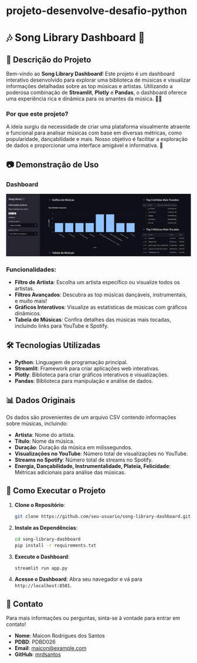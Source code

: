 # projeto-desenvolve-desafio-python

# 🎶 **Song Library Dashboard** 🎵

## 📜 **Descrição do Projeto**

Bem-vindo ao **Song Library Dashboard**! Este projeto é um dashboard interativo desenvolvido para explorar uma biblioteca de músicas e visualizar informações detalhadas sobre as top músicas e artistas. Utilizando a poderosa combinação de **Streamlit**, **Plotly** e **Pandas**, o dashboard oferece uma experiência rica e dinâmica para os amantes da música. 🚀🎉

### Por que este projeto?
A ideia surgiu da necessidade de criar uma plataforma visualmente atraente e funcional para analisar músicas com base em diversas métricas, como popularidade, dançabilidade e mais. Nosso objetivo é facilitar a exploração de dados e proporcionar uma interface amigável e informativa. 🌟

## 📷 **Demonstração de Uso**

### Dashboard
![Dashboard](./images/screenshot.png)

### Funcionalidades:
- **Filtro de Artista**: Escolha um artista específico ou visualize todos os artistas.
- **Filtros Avançados**: Descubra as top músicas dançáveis, instrumentais, e muito mais!
- **Gráficos Interativos**: Visualize as estatísticas de músicas com gráficos dinâmicos.
- **Tabela de Músicas**: Confira detalhes das músicas mais tocadas, incluindo links para YouTube e Spotify.

## 🛠 **Tecnologias Utilizadas**

- **Python**: Linguagem de programação principal.
- **Streamlit**: Framework para criar aplicações web interativas.
- **Plotly**: Biblioteca para criar gráficos interativos e visualizações.
- **Pandas**: Biblioteca para manipulação e análise de dados.

## 📊 **Dados Originais**

Os dados são provenientes de um arquivo CSV contendo informações sobre músicas, incluindo:
- **Artista**: Nome do artista.
- **Título**: Nome da música.
- **Duração**: Duração da música em milissegundos.
- **Visualizações no YouTube**: Número total de visualizações no YouTube.
- **Streams no Spotify**: Número total de streams no Spotify.
- **Energia, Dançabilidade, Instrumentalidade, Plateia, Felicidade**: Métricas adicionais para análise das músicas.

## 🚀 **Como Executar o Projeto**

1. **Clone o Repositório**:
   ```bash
   git clone https://github.com/seu-usuario/song-library-dashboard.git
   ```
2. **Instale as Dependências**:
   ```bash
   cd song-library-dashboard
   pip install -r requirements.txt
   ```
3. **Execute o Dashboard**:
   ```bash
   streamlit run app.py
   ```
4. **Acesse o Dashboard**:
   Abra seu navegador e vá para `http://localhost:8501`.

## 📧 **Contato**

Para mais informações ou perguntas, sinta-se à vontade para entrar em contato!

- **Nome**: Maicon Rodrigues dos Santos
- **PDBD**: PDBD026
- **Email**: [maicon@example.com](mailto:maiconrdsantos88@gmail.com)
- **GitHub**: [mrdsantos](https://github.com/mrdsantos)